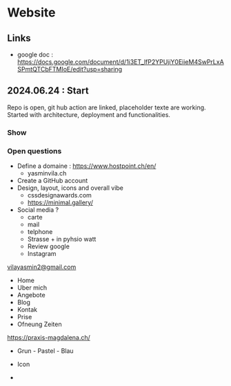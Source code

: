 # Website

## Links

- google doc : https://docs.google.com/document/d/1i3ET_lfP2YPUjiY0EiieM4SwPrLxASPmtQTCbFTMIoE/edit?usp=sharing

## 2024.06.24 : Start
Repo is open, git hub action are linked, placeholder texte are working.
Started with architecture, deployment and functionalities. 

### Show

### Open questions 
- Define a domaine : https://www.hostpoint.ch/en/
    - yasminvila.ch
- Create a GitHub account
- Design, layout, icons and overall vibe 
    - cssdesignawards.com
    - https://minimal.gallery/
- Social media ?
    - carte
    - mail
    - telphone
    - Strasse + in pyhsio watt
    - Review google
    - Instagram

vilayasmin2@gmail.com

- Home
- Uber mich
- Angebote
- Blog
- Kontak
- Prise
- Ofneung Zeiten

https://praxis-magdalena.ch/

- Grun - Pastel - Blau

- Icon

- 
